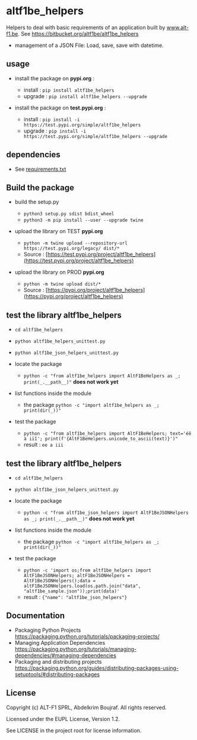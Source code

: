 # altf1be_helpers

Helpers to deal with basic requirements of an application built by www.alt-f1.be. See <https://bitbucket.org/altf1be/altf1be_helpers>

* management of a JSON File: Load, save, save with datetime. 

## usage

* install the package on **pypi.org** : 
    * install : `pip install altf1be_helpers`
    * upgrade : `pip install altf1be_helpers --upgrade`


* install the package on **test.pypi.org** : 
    * install : `pip install -i https://test.pypi.org/simple/altf1be_helpers`
    * upgrade : `pip install -i https://test.pypi.org/simple/altf1be_helpers --upgrade`

## dependencies

* See [requirements.txt](requirements.txt)

## Build the package 

* build the setup.py
    * `python3 setup.py sdist bdist_wheel`
    * `python3 -m pip install --user --upgrade twine`

* upload the library on TEST **pypi.org** 
    * `python -m twine upload --repository-url https://test.pypi.org/legacy/ dist/*` 
    * Source : [https://test.pypi.org/project/altf1be_helpers](https://test.pypi.org/project/altf1be_helpers)

* upload the library on PROD **pypi.org** 
    * `python -m twine upload dist/*` 
    * Source : [https://pypi.org/project/altf1be_helpers](https://pypi.org/project/altf1be_helpers)


## test the library altf1be_helpers

* `cd altf1be_helpers`
* `python altf1be_helpers_unittest.py`
* `python altf1be_json_helpers_unittest.py`

* locate the package 
    * `python -c "from altf1be_helpers import AltF1BeHelpers as _; print(_.__path__)"` **does not work yet**

* list functions inside the module
    *  the package `python -c "import altf1be_helpers as _; print(dir(_))"`

* test the package 
    * `python -c "from altf1be_helpers import AltF1BeHelpers; text='éê à iïî'; print(f'{AltF1BeHelpers.unicode_to_ascii(text)}')"`
    * result : `ee a iii`

## test the library altf1be_helpers

* `cd altf1be_helpers`

* `python altf1be_json_helpers_unittest.py`

* locate the package 
    * `python -c "from altf1be_json_helpers import AltF1BeJSONHelpers as _; print(_.__path__)"` **does not work yet**

* list functions inside the module
    *  the package `python -c "import altf1be_helpers as _; print(dir(_))"`

* test the package 
    * `python -c 'import os;from altf1be_helpers import AltF1BeJSONHelpers; altF1BeJSONHelpers = AltF1BeJSONHelpers();data = altF1BeJSONHelpers.load(os.path.join("data", "altf1be_sample.json"));print(data)'`
    * result : `{"name": "altf1be_json_helpers"}`

## Documentation

* Packaging Python Projects <https://packaging.python.org/tutorials/packaging-projects/>
* Managing Application Dependencies <https://packaging.python.org/tutorials/managing-dependencies/#managing-dependencies>
* Packaging and distributing projects <https://packaging.python.org/guides/distributing-packages-using-setuptools/#distributing-packages>

## License

Copyright (c) ALT-F1 SPRL, Abdelkrim Boujraf. All rights reserved.

Licensed under the EUPL License, Version 1.2.

See LICENSE in the project root for license information.
